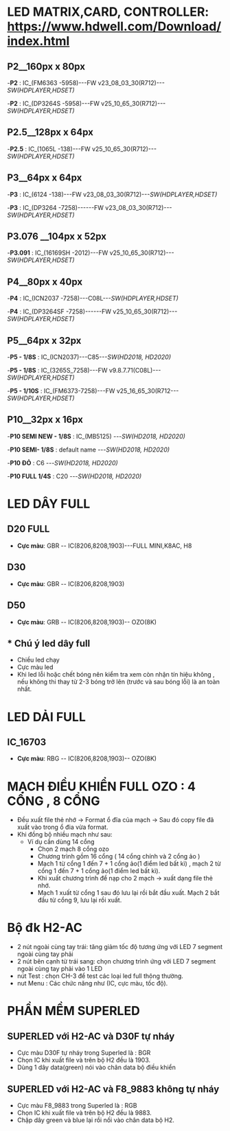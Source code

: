# LED MATRIX,CARD, CONTROLLER: https://www.hdwell.com/Download/index.html


## P2__160px x 80px
-**P2** : IC_(FM6363 -5958)---FW v23_08_03_30(R712)---_SW(HDPLAYER,HDSET)_

-**P2** : IC_(DP3264S -5958)---FW v25_10_65_30(R712)---_SW(HDPLAYER,HDSET)_


## P2.5__128px x 64px
-**P2.5** : IC_(1065L -138)---FW v25_10_65_30(R712)---_SW(HDPLAYER,HDSET)_


## P3__64px x 64px
-**P3** : IC_(6124 -138)---FW v23_08_03_30(R712)---_SW(HDPLAYER,HDSET)_

-**P3** : IC_(DP3264 -7258)------FW v23_08_03_30(R712)---_SW(HDPLAYER,HDSET)_

## P3.076 __104px x 52px
-**P3.091** : IC_(16169SH -2012)---FW v25_10_65_30(R712)---_SW(HDPLAYER,HDSET)_



## P4__80px x 40px 
-**P4** : IC_(ICN2037 -7258)---C08L---_SW(HDPLAYER,HDSET)_



-**P4** : IC_(DP3264SF -7258)------FW v25_10_65_30(R712)---_SW(HDPLAYER,HDSET)_



## P5__64px x 32px
-**P5 - 1/8S** : IC_(ICN2037)---C85---_SW(HD2018, HD2020)_

-**P5 - 1/8S** : IC_(3265S_7258)---FW v9.8.7.71(C08L)---_SW(HDPLAYER,HDSET)_

-**P5 - 1/10S** : IC_(FM6373-7258)---FW v25_16_65_30(R712---_SW(HDPLAYER,HDSET)_


## P10__32px x 16px
-**P10 SEMI NEW - 1/8S** : IC_(MB5125) ---_SW(HD2018, HD2020)_

-**P10 SEMI- 1/8S** : default name ---_SW(HD2018, HD2020)_

-**P10 ĐỎ** : C6  ---_SW(HD2018, HD2020)_

-**P10 FULL 1/4S** : C20 ---_SW(HD2018, HD2020)_


#




# LED DÂY FULL

## D20 FULL 
- **Cực màu**: GBR -- IC(8206,8208,1903)---FULL MINI,K8AC, H8

## D30 
- **Cực màu**: GBR -- IC(8206,8208,1903)

## D50 
- **Cực màu**: GRB -- IC(8206,8208,1903)-- OZO(8K)

## * Chú ý led dây full
  + Chiều led chạy
  + Cực màu led
  + Khi led lỗi hoặc chết bóng nên kiểm tra xem còn nhận tín hiệu không , nếu không thi thay từ 2-3 bóng trở lên (trước và sau bóng lỗi) là an toàn nhất.

# LED DẢI FULL 

## IC_16703
- **Cực màu**: RBG -- IC(8206,8208,1903)-- OZO(8K) 


# MẠCH ĐIỀU KHIỂN FULL OZO : 4 CỔNG , 8 CỔNG 
- Đều xuất file thẻ nhớ -> Format ổ đĩa của mạch -> Sau đó copy file đã xuất vào trong ổ đia vừa format.
- Khi đồng bộ nhiều mạch như sau:
    - Ví dụ cần dùng 14 cổng
      + Chọn 2 mạch 8 cổng ozo
      + Chương trình gồm 16 cổng ( 14 cổng chính và 2 cổng ảo )
      + Mạch 1 từ cổng 1 đến 7 + 1 cổng ảo(1 điểm led bất kì) , mạch 2 từ cổng 1 đến 7 + 1 cổng ảo(1 điểm led bất kì).
      + Khi xuất chương trình để nạp cho 2 mạch -> xuất dạng file thẻ nhớ.
      + Mạch 1 xuất từ cổng 1 sau đó lưu lại rồi bắt đầu xuất. Mạch 2 bắt đầu từ cổng 9, lưu lại rồi xuất.

# Bộ đk H2-AC
- 2 nút ngoài cùng tay trái: tăng giảm tốc độ tương ứng với LED 7 segment ngoài cùng tay phải
- 2 nút bên cạnh từ trái sang: chọn chương trình ứng với LED 7 segment ngoài cùng tay phải vào 1 LED
- nút Test : chọn CH-3 để test các loại led full thông thường.
- nut Menu : Các chức năng như (IC, cực màu, tốc độ).
  

# PHẦN MỀM SUPERLED

## SUPERLED với H2-AC và D30F tự nháy
- Cực màu D30F tự nháy trong Superled là : BGR
- Chọn IC khi xuất file và trên bộ H2 đều là 1903.
- Dùng 1 dây data(green) nói vào chân data bộ điều khiển


## SUPERLED với H2-AC và F8_9883 không tự nháy
- Cực màu F8_9883 trong Superled là : RGB
- Chọn IC khi xuất file và trên bộ H2 đều là 9883.
- Chặp dây green và blue lại rồi nối vào chân data bộ H2.
















